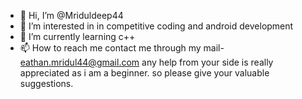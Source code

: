 - 👋 Hi, I’m @Mriduldeep44
- 👀 I’m interested in in competitive coding and android development
- 🌱 I’m currently learning c++
- 📫 How to reach me 
contact me through my mail- eathan.mridul44@gmail.com
any help from your side is really appreciated as i am a beginner. so please give your valuable suggestions.

<!---
Mriduldeep44/Mriduldeep44 is a ✨ special ✨ repository because its `README.md` (this file) appears on your GitHub profile.
You can click the Preview link to take a look at your changes.
--->
